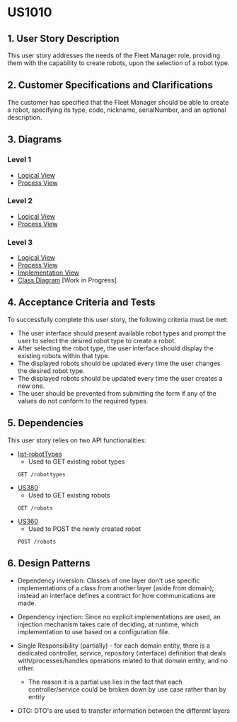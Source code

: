 # US1010

## 1. User Story Description

This user story addresses the needs of the Fleet Manager role, providing them with the capability to create robots, upon the selection of a robot type.

## 2. Customer Specifications and Clarifications

The customer has specified that the Fleet Manager should be able to create a robot, specifying its type, code, nickname, serialNumber, and an optional description.

## 3. Diagrams

### Level 1

-   [Logical View](../general-purpose/level1/logical-view.svg)
-   [Process View](./level1/process-view.svg)

### Level 2

-   [Logical View](../general-purpose/level2/logical-view.svg)
-   [Process View](./level2/process-view.svg)

### Level 3

-   [Logical View](../general-purpose/level3/logical-view.svg)
-   [Process View](./level3/process-view.svg) 
-   [Implementation View](../general-purpose/level3/implementation-view.svg)
-   [Class Diagram](./level3/class-diagram.svg) [Work in Progress]

## 4. Acceptance Criteria and Tests

To successfully complete this user story, the following criteria must be met:

-   The user interface should present available robot types and prompt the user to select the desired robot type to create a robot.
-   After selecting the robot type, the user interface should display the existing robots within that type.
-   The displayed robots should be updated every time the user changes the desired robot type.
-   The displayed robots should be updated every time the user creates a new one.
-   The user should be prevented from submitting the form if any of the values do not conform to the required types.

## 5. Dependencies

This user story relies on two API functionalities:

-   [list-robotTypes](../list-robotTypes)
    -   Used to GET existing robot types
    ```
    GET /robottypes
    ```
-   [US380](../us380)
    -   Used to GET existing robots
    ```
    GET /robots
    ```
-   [US360](../us350)
    -   Used to POST the newly created robot
    ```
    POST /robots
    ```

## 6. Design Patterns

-   Dependency inversion: Classes of one layer don't use specific implementations of a class from another layer (aside from domain); instead an interface defines a contract for how communications are made.

-   Dependency injection: Since no explicit implementations are used, an injection mechanism takes care of deciding, at runtime, which implementation to use based on a configuration file.

-   Single Responsibility (partially) - for each domain entity, there is a dedicated controller, service, repository (interface) definition that deals with/processes/handles operations related to that domain entity, and no other.

    -   The reason it is a partial use lies in the fact that each controller/service could be broken down by use case rather than by entity

-   DTO: DTO's are used to transfer information between the different layers
